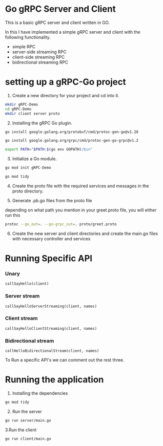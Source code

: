 # Go gRPC Server and Client

This is a basic gRPC server and client written in GO. 

In this I have implemented a simple gRPC server and client with the following functionality.

- simple RPC
- server-side streaming RPC
- client-side streaming RPC
- bidirectional streaming RPC

# setting up a gRPC-Go project
1. Create a new directory for your project and cd into it.

```bash
mkdir gRPC-Demo
cd gRPC-Demo
mkdir client server proto
```
2. Installing the gRPC Go plugin.

```bash
go install google.golang.org/protobuf/cmd/protoc-gen-go@v1.28

go install google.golang.org/grpc/cmd/protoc-gen-go-grpc@v1.2

export PATH="$PATH:$(go env GOPATH)/bin"
```

3. Initialize a Go module.
```bash
go mod init gRPC-Demo

go mod tidy
```

4. Create the proto file with the required services and messages in the proto directory.

5. Generate .pb.go files from the proto file

depending on what path you mention in your greet.proto file, you will either run this

```bash
protoc --go_out=. --go-grpc_out=. proto/greet.proto
```

6. Create the new server and client directories and create the main.go files with necessary controller and services

# Running Specific API

### Unary
	callSayHello(client)

### Server stream
	callSayHelloServerStreaming(client, names)

### Client stream
	callSayHelloClientStreaming(client, names)

### Bidirectional stream
	callHelloBidirectionalStream(client, names)

To Run a specific API's we can comment out the rest three.

# Running the application

1. Installing the dependencies

```bash
go mod tidy
```

2. Run the server

```bash
go run server/main.go
```

3.Run the client 

```bash
go run client/main.go
```

